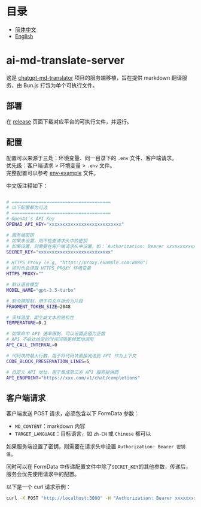 # 目录
- [简体中文](README.md)
- [English](README.en.md)

# ai-md-translate-server
这是 [chatgpt-md-translator](https://github.com/smikitky/chatgpt-md-translator) 项目的服务端移植，旨在提供 markdown 翻译服务，由 Bun.js 打包为单个可执行文件。  

## 部署
在 [release](https://github.com/ray-d-song/ai-md-translate-server/releases) 页面下载对应平台的可执行文件，并运行。

## 配置
配置可以来源于三处：环境变量、同一目录下的 `.env` 文件、客户端请求。  
优先级：客户端请求 > 环境变量 > `.env` 文件。  
完整配置可以参考 [env-example](.env.example) 文件。  

中文版注释如下：
```bash

# =====================================
# 以下配置都为可选
# =====================================
# OpenAI's API Key
OPENAI_API_KEY="xxxxxxxxxxxxxxxxxxxxxxxxxxx"

# 服务端密钥
# 如果未设置，则不检查请求头中的密钥
# 如果设置，则需要在客户端请求头中设置，如：`Authorization: Bearer xxxxxxxxxxxxxxxxxxxxxxxxxxx`
SECRET_KEY="xxxxxxxxxxxxxxxxxxxxxxxxxxx"

# HTTPS Proxy (e.g, "https://proxy.example.com:8080")
# 同时也会读取 HTTPS_PROXY 环境变量
HTTPS_PROXY=""

# 默认语言模型
MODEL_NAME="gpt-3.5-turbo"

# 软令牌限制，用于将文件拆分为片段
FRAGMENT_TOKEN_SIZE=2048

# 采样温度，即生成文本的随机性
TEMPERATURE=0.1

# 如果命中 API 速率限制，可以设置此值为正数
# API 不会比给定的时间间隔更频繁地调用
API_CALL_INTERVAL=0

# 代码块的最大行数，用于将代码块直接发送到 API 作为上下文
CODE_BLOCK_PRESERVATION_LINES=5

# 自定义 API 地址，用于集成第三方 API 服务提供商
API_ENDPOINT="https://xxx.com/v1/chat/completions"
```

## 客户端请求
客户端发送 POST 请求，必须包含以下 FormData 参数：
- `MD_CONTENT`：markdown 内容
- `TARGET_LANGUAGE`：目标语言，如 `zh-CN` 或 `Chinese` 都可以

如果服务端设置了密钥，则需要在请求头中设置 `Authorization: Bearer 密钥值`。

同时可以在 FormData 中传递配置文件中除了`SECRET_KEY`的其他参数，传递后，服务会优先使用请求中的配置。  

以下是一个 curl 请求示例：
```bash
curl -X POST "http://localhost:3000" -H "Authorization: Bearer xxxxxxxxxxxxxxxxxxxxxxxxxxx" -F "MD_CONTENT=..." -F "MODEL_NAME=gpt-4o" -F "FRAGMENT_TOKEN_SIZE=4096" -F "TEMPERATURE=0.5" -F "API_CALL_INTERVAL=10" -F "CODE_BLOCK_PRESERVATION_LINES=10" -F "API_ENDPOINT=https://xxx.com/v1/chat/completions"
```

